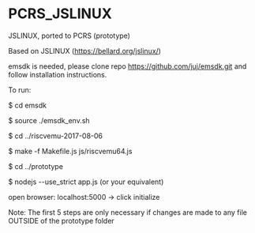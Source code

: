 # PCRS_JSLINUX
JSLINUX, ported to PCRS (prototype)

Based on JSLINUX (https://bellard.org/jslinux/)

emsdk is needed, please clone repo https://github.com/juj/emsdk.git and follow installation instructions.

To run:

$ cd emsdk

$ source ./emsdk_env.sh

$ cd ../riscvemu-2017-08-06

$ make -f Makefile.js js/riscvemu64.js

$ cd ../prototype

$ nodejs --use_strict app.js (or your equivalent)

open browser: localhost:5000 -> click initialize

Note: The first 5 steps are only necessary if changes are made to any file OUTSIDE of the prototype folder
